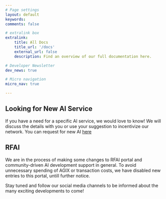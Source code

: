 ```yaml
---
# Page settings
layout: default
keywords:
comments: false

# extralink box
extralink:
    title: All Docs
    title_url: '/docs'
    external_url: false
    description: Find an overview of our full documentation here.

# Developer Newsletter
dev_news: true

# Micro navigation
micro_nav: true

---
```


## Looking for New AI Service

If you have a need for a specific AI service, we would love to know! We will discuss the details with you or use your suggestion to incentivize our network. You can request for new AI [here](https://beta.singularitynet.io/airequestform)


## RFAI

We are in the process of making some changes to RFAI portal and community-driven AI development support in general. To avoid unnecessary spending of AGIX or transaction costs, we have disabled new entries to this portal, untill further notice.

Stay tuned and follow our social media channels to be informed about the many exciting developments to come!
